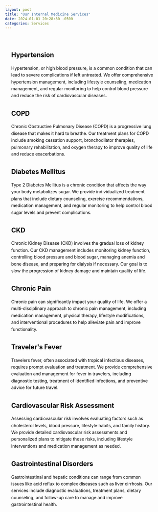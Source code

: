 ```yaml
---
layout: post
title: "Our Internal Medicine Services"
date: 2024-01-01 20:28:30 -0500
categories: Services
---
```


<div class="background-image" style="color: black; line-height: 1.6; padding: 20px;">

  <h2 id="hypertension" style="margin-top: 30px; margin-bottom: 15px;"><i class="fas fa-heartbeat"></i> Hypertension</h2>
  <p>Hypertension, or high blood pressure, is a common condition that can lead to severe complications if left untreated. We offer comprehensive hypertension management, including lifestyle counseling, medication management, and regular monitoring to help control blood pressure and reduce the risk of cardiovascular diseases.</p>

  <h2 id="copd" style="margin-top: 30px; margin-bottom: 15px;"><i class="fas fa-lungs"></i> COPD</h2>
  <p>Chronic Obstructive Pulmonary Disease (COPD) is a progressive lung disease that makes it hard to breathe. Our treatment plans for COPD include smoking cessation support, bronchodilator therapies, pulmonary rehabilitation, and oxygen therapy to improve quality of life and reduce exacerbations.</p>

  <h2 id="diabetes" style="margin-top: 30px; margin-bottom: 15px;"><i class="fas fa-syringe"></i> Diabetes Mellitus</h2>
  <p>Type 2 Diabetes Mellitus is a chronic condition that affects the way your body metabolizes sugar. We provide individualized treatment plans that include dietary counseling, exercise recommendations, medication management, and regular monitoring to help control blood sugar levels and prevent complications.</p>

  <h2 id="ckd" style="margin-top: 30px; margin-bottom: 15px;"><i class="fas fa-kidneys"></i> CKD</h2>
  <p>Chronic Kidney Disease (CKD) involves the gradual loss of kidney function. Our CKD management includes monitoring kidney function, controlling blood pressure and blood sugar, managing anemia and bone disease, and preparing for dialysis if necessary. Our goal is to slow the progression of kidney damage and maintain quality of life.</p>

  <h2 id="chronic-pain" style="margin-top: 30px; margin-bottom: 15px;"><i class="fas fa-band-aid"></i> Chronic Pain</h2>
  <p>Chronic pain can significantly impact your quality of life. We offer a multi-disciplinary approach to chronic pain management, including medication management, physical therapy, lifestyle modifications, and interventional procedures to help alleviate pain and improve functionality.</p>

  <h2 id="travelers-fever" style="margin-top: 30px; margin-bottom: 15px;"><i class="fas fa-globe"></i> Traveler's Fever</h2>
  <p>Travelers fever, often associated with tropical infectious diseases, requires prompt evaluation and treatment. We provide comprehensive evaluation and management for fever in travelers, including diagnostic testing, treatment of identified infections, and preventive advice for future travel.</p>

  <h2 id="cardiovascular-risk" style="margin-top: 30px; margin-bottom: 15px;"><i class="fas fa-heart"></i> Cardiovascular Risk Assessment</h2>
  <p>Assessing cardiovascular risk involves evaluating factors such as cholesterol levels, blood pressure, lifestyle habits, and family history. We provide detailed cardiovascular risk assessments and personalized plans to mitigate these risks, including lifestyle interventions and medication management as needed.</p>

  <h2 id="gastrointestinal-disorders" style="margin-top: 30px; margin-bottom: 15px;"><i class="fas fa-stomach"></i> Gastrointestinal Disorders</h2>
  <p>Gastrointestinal and hepatic conditions can range from common issues like acid reflux to complex diseases such as liver cirrhosis. Our services include diagnostic evaluations, treatment plans, dietary counseling, and follow-up care to manage and improve gastrointestinal health.</p>

</div>
